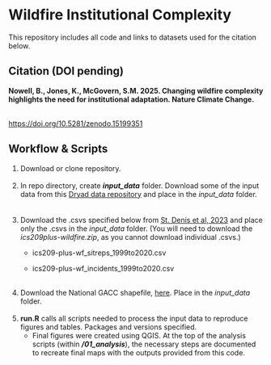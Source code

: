 # Wildfire Institutional Complexity
This repository includes all code and links to datasets used for the citation below.
## Citation (DOI pending) 

**Nowell, B., Jones, K., McGovern, S.M. 2025. Changing wildfire complexity highlights the need for institutional adaptation. Nature Climate Change.**

&nbsp;  
https://doi.org/10.5281/zenodo.15199351
 &nbsp; 

## Workflow & Scripts
 
1. Download or clone repository.
&nbsp;
&nbsp;   
&nbsp;  
2. In repo directory, create **_input_data_** folder. Download some of the input data from this [Dryad data repository](https://doi.org/10.5061/dryad.gxd2547z8) and place in the *_input_data_* folder. 
&nbsp;
&nbsp;   
&nbsp;
3. Download the .csvs specified below from [St. Denis et al, 2023](https://figshare.com/articles/dataset/All-hazards_dataset_mined_from_the_US_National_Incident_Management_System_1999-2020/19858927/3?file=38766504) and place only the .csvs in the *_input_data_* folder. (You will need to download the *_ics209plus-wildfire.zip_*, as you cannot download individual .csvs.)
   * ics209-plus-wf_sitreps_1999to2020.csv

   * ics209-plus-wf_incidents_1999to2020.csv
&nbsp;
&nbsp;   
&nbsp;
4. Download the National GACC shapefile, [here](https://data-nifc.opendata.arcgis.com/datasets/614ad98bdf834c92bf92c4f0fe197903_0/explore?location=3.336959%2C0.314277%2C3.02). Place in the *_input_data_* folder.
&nbsp;
&nbsp;   
&nbsp;
5. **run.R** calls all scripts needed to process the input data to reproduce figures and tables. Packages and versions specified.
   * Final figures were created using QGIS. At the top of the analysis scripts (within **_/01_analysis_**), the necessary steps are documented to recreate final maps with the outputs provided from this code.
&nbsp;
&nbsp;
&nbsp;  
